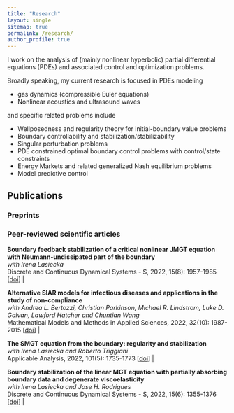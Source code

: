 ```yaml
---
title: "Research"
layout: single
sitemap: true
permalink: /research/
author_profile: true
---
```


I work on the analysis of (mainly nonlinear hyperbolic) partial differential equations (PDEs) and associated control and optimization problems. 


Broadly speaking, my current research is focused in PDEs modeling 

- gas dynamics (compressible Euler equations)
- Nonlinear acoustics and ultrasound waves

and specific related problems include 
- Wellposedness and regularity theory for initial-boundary value problems
- Boundary controllability and stabilization/stabilizability
- Singular perturbation problems
- PDE constrained optimal boundary control problems with control/state constraints
- Energy Markets and related generalized Nash equilibrium problems
- Model predictive control

## Publications
### Preprints

### Peer-reviewed scientific articles

**Boundary feedback stabilization of a critical nonlinear JMGT equation with Neumann-undissipated part of the boundary** <br> _with Irena Lasiecka_ <br> Discrete and Continuous Dynamical Systems - S, 2022, 15(8): 1957-1985 [[doi](https://www.aimsciences.org/article/doi/10.3934/dcdss.2022107)] |

**Alternative SIAR models for infectious diseases and applications in the study of non-compliance** <br> _with Andrea L. Bertozzi, Christian Parkinson, Michael R. Lindstrom, Luke D. Galvan, Lawford Hatcher and Chuntian Wang_ <br>  Mathematical Models and Methods in Applied Sciences, 2022, 32(10): 1987-2015 [[doi](https://doi.org/10.1142/S0218202522500464)] |

**The SMGT equation from the boundary: regularity and stabilization** <br> _with Irena Lasiecka and Roberto Triggiani_ <br> Applicable Analysis, 2022, 101(5): 1735-1773 [[doi](https://doi.org/10.1080/00036811.2021.1999420)] |

**Boundary stabilization of the linear MGT equation with partially absorbing boundary data and degenerate viscoelasticity** <br> _with Irena Lasiecka and Jose H. Rodrigues_ <br> Discrete and Continuous Dynamical Systems - S, 2022, 15(6): 1355-1376 [[doi](https://doi.org/10.3934/dcdss.2022020)] |
